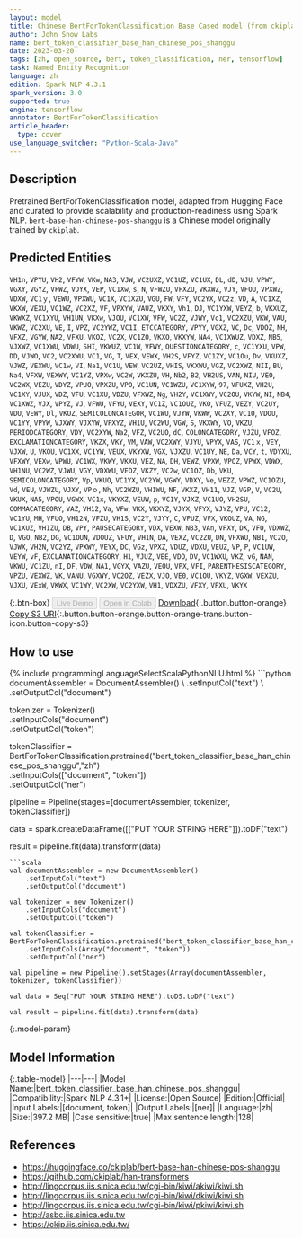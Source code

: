 ```yaml
---
layout: model
title: Chinese BertForTokenClassification Base Cased model (from ckiplab)
author: John Snow Labs
name: bert_token_classifier_base_han_chinese_pos_shanggu
date: 2023-03-20
tags: [zh, open_source, bert, token_classification, ner, tensorflow]
task: Named Entity Recognition
language: zh
edition: Spark NLP 4.3.1
spark_version: 3.0
supported: true
engine: tensorflow
annotator: BertForTokenClassification
article_header:
  type: cover
use_language_switcher: "Python-Scala-Java"
---
```


## Description

Pretrained BertForTokenClassification model, adapted from Hugging Face and curated to provide scalability and production-readiness using Spark NLP. `bert-base-han-chinese-pos-shanggu` is a Chinese model originally trained by `ckiplab`.

## Predicted Entities

`VH1n`, `VPYU`, `VH2`, `VFYW`, `VKw`, `NA3`, `VJW`, `VC2UXZ`, `VC1UZ`, `VC1UX`, `DL`, `dD`, `VJU`, `VPWY`, `VGXY`, `VGYZ`, `VFWZ`, `VDYX`, `VEP`, `VC1Xw`, `s`, `N`, `VFWZU`, `VFXZU`, `VKXWZ`, `VJY`, `VFOU`, `VPXWZ`, `VDXW`, `VC1ｙ`, `VEWU`, `VPXWU`, `VC1X`, `VC1XZU`, `VGU`, `FW`, `VFY`, `VC2YX`, `VC2z`, `VD`, `A`, `VC1XZ`, `VKXW`, `VEXU`, `VC1WZ`, `VC2XZ`, `VF`, `VPXYW`, `VAUZ`, `VKXY`, `Vh1`, `DJ`, `VC1YXW`, `VEYZ`, `b`, `VKXUZ`, `VKWXZ`, `VC1XYU`, `VH1UN`, `VKXw`, `VJOU`, `VC1XW`, `VFW`, `VC2Z`, `VJWY`, `Vc1`, `VC2XZU`, `VKW`, `VAU`, `VKWZ`, `VC2XU`, `VE`, `I`, `VPZ`, `VC2YWZ`, `VC1I`, `ETCCATEGORY`, `VPYY`, `VGXZ`, `VC`, `Dc`, `VDOZ`, `NH`, `VFXZ`, `VGYW`, `NA2`, `VFXU`, `VKOZ`, `VC2X`, `VC1ZO`, `VKXO`, `VKXYW`, `NA4`, `VC1XWUZ`, `VDXZ`, `NB5`, `VJXWZ`, `VC1XWU`, `VDWU`, `SHI`, `VKWUZ`, `VC1W`, `VFWY`, `QUESTIONCATEGORY`, `c`, `VC1YXU`, `VPW`, `DD`, `VJWO`, `VC2`, `VC2XWU`, `VC1`, `VG`, `T`, `VEX`, `VEWX`, `VH2S`, `VFYZ`, `VC1ZY`, `VC1Ou`, `Dv`, `VKUXZ`, `VJWZ`, `VEXWU`, `VC1w`, `VI`, `Na1`, `VC1U`, `VEW`, `VC2UZ`, `VHIS`, `VKXWU`, `VGZ`, `VC2XWZ`, `NII`, `BU`, `Na4`, `VFXW`, `VEXWY`, `VC1YZ`, `VPXw`, `VC2W`, `VKXZU`, `VH`, `Nb2`, `B2`, `VH2US`, `VAN`, `NIU`, `VEO`, `VC2WX`, `VEZU`, `VDYZ`, `VPUO`, `VPXZU`, `VPO`, `VC1UN`, `VC1WZU`, `VC1XYW`, `97`, `VFUXZ`, `VH2U`, `VC1XY`, `VJUX`, `VDZ`, `VFU`, `VC1XU`, `VDZU`, `VFXWZ`, `Ng`, `VH2Y`, `VC1XWY`, `VC2OU`, `VKYW`, `NI`, `NB4`, `VC1XWZ`, `VJX`, `VPYZ`, `VJ`, `VFWU`, `VFYU`, `VEXY`, `VC1Z`, `VC1OUZ`, `VKO`, `VFUZ`, `VEZY`, `VC2UY`, `VDU`, `VEWY`, `Dl`, `VKUZ`, `SEMICOLONCATEGOR`, `VC1WU`, `VJYW`, `VKWW`, `VC2XY`, `VC1O`, `VDOU`, `VC1YY`, `VPYW`, `VJXWY`, `VJXYW`, `VPXYZ`, `VH1U`, `VC2WU`, `VGW`, `S`, `VKXWY`, `VO`, `VKZU`, `PERIODCATEGORY`, `VDY`, `VC2XYW`, `Na2`, `VFZ`, `VC2UO`, `dC`, `COLONCATEGORY`, `VJZU`, `VFOZ`, `EXCLAMATIONCATEGORY`, `VKZX`, `VKY`, `VM`, `VAW`, `VC2XWY`, `VJYU`, `VPYX`, `VAS`, `VC1ｘ`, `VEY`, `VJXW`, `U`, `VKOU`, `VC1XX`, `VC1YW`, `VEUX`, `VKYXW`, `VGX`, `VJXZU`, `VC1UY`, `NE`, `Da`, `VCY`, `t`, `VDYXU`, `VFXWY`, `VEXw`, `VPWU`, `VC1WX`, `VKWY`, `VKXU`, `VEZ`, `NA`, `DH`, `VEWZ`, `VPXW`, `VPOZ`, `VPWX`, `VDWX`, `VH1NU`, `VC2WZ`, `VJWU`, `VGY`, `VDXWU`, `VEOZ`, `VKZY`, `VC2w`, `VC1OZ`, `Db`, `VKU`, `SEMICOLONCATEGORY`, `Vp`, `VKUO`, `VC1YX`, `VC2YW`, `VGWY`, `VDXY`, `Ve`, `VEZZ`, `VPWZ`, `VC1OZU`, `Vd`, `VEU`, `VJWZU`, `VJXY`, `VPｏ`, `Nh`, `VC2WZU`, `VH1WU`, `NF`, `VKXZ`, `VH11`, `VJZ`, `VGP`, `V`, `VC2U`, `VKUX`, `NA5`, `VPOU`, `VGWX`, `VC1x`, `VKYXZ`, `VEUW`, `p`, `VC1Y`, `VJXZ`, `VC1UO`, `VH2SU`, `COMMACATEGORY`, `VAZ`, `VH12`, `Va`, `VFw`, `VKX`, `VKXYZ`, `VJYX`, `VFYX`, `VJYZ`, `VPU`, `VC12`, `VC1YU`, `MH`, `VFUO`, `VH12N`, `VFZU`, `VH1S`, `VC2Y`, `VJYY`, `C`, `VPUZ`, `VFX`, `VKOUZ`, `VA`, `NG`, `VC1XUZ`, `VH1ZU`, `DB`, `VPY`, `PAUSECATEGORY`, `VDX`, `VEXW`, `NB3`, `VAn`, `VPXY`, `DK`, `VFO`, `VDXWZ`, `D`, `VGO`, `NB2`, `DG`, `VC1OUN`, `VDOUZ`, `VFUY`, `VH1N`, `DA`, `VEXZ`, `VC2ZU`, `DN`, `VFXWU`, `NB1`, `VC2O`, `VJWX`, `VH2N`, `VC2YZ`, `VPXWY`, `VEYX`, `DC`, `VGz`, `VPXZ`, `VDUZ`, `VDXU`, `VEUZ`, `VP`, `P`, `VC1UW`, `VEYW`, `vF`, `EXCLANATIONCATEGORY`, `H1`, `VJUZ`, `VEE`, `VDO`, `DV`, `VC1WXU`, `VKZ`, `vG`, `NAN`, `VKWU`, `VC1ZU`, `nI`, `DF`, `VDW`, `NA1`, `VGYX`, `VAZU`, `VEOU`, `VPX`, `VFI`, `PARENTHESISCATEGORY`, `VPZU`, `VEXWZ`, `VK`, `VANU`, `VGXWY`, `VC2OZ`, `VEZX`, `VJO`, `VE0`, `VC1OU`, `VKYZ`, `VGXW`, `VEXZU`, `VJXU`, `VExW`, `VKWX`, `VC1WY`, `VC2XW`, `VC2YXW`, `VH1`, `VDXZU`, `VFXY`, `VPXU`, `VKYX`

{:.btn-box}
<button class="button button-orange" disabled>Live Demo</button>
<button class="button button-orange" disabled>Open in Colab</button>
[Download](https://s3.amazonaws.com/auxdata.johnsnowlabs.com/public/models/bert_token_classifier_base_han_chinese_pos_shanggu_zh_4.3.1_3.0_1679333600434.zip){:.button.button-orange}
[Copy S3 URI](s3://auxdata.johnsnowlabs.com/public/models/bert_token_classifier_base_han_chinese_pos_shanggu_zh_4.3.1_3.0_1679333600434.zip){:.button.button-orange.button-orange-trans.button-icon.button-copy-s3}

## How to use



<div class="tabs-box" markdown="1">
{% include programmingLanguageSelectScalaPythonNLU.html %}
```python
documentAssembler = DocumentAssembler() \
    .setInputCol("text") \
    .setOutputCol("document")

tokenizer = Tokenizer() \
    .setInputCols("document") \
    .setOutputCol("token")

tokenClassifier = BertForTokenClassification.pretrained("bert_token_classifier_base_han_chinese_pos_shanggu","zh") \
    .setInputCols(["document", "token"]) \
    .setOutputCol("ner")

pipeline = Pipeline(stages=[documentAssembler, tokenizer, tokenClassifier])

data = spark.createDataFrame([["PUT YOUR STRING HERE"]]).toDF("text")

result = pipeline.fit(data).transform(data)
```
```scala
val documentAssembler = new DocumentAssembler()
    .setInputCol("text")
    .setOutputCol("document")

val tokenizer = new Tokenizer()
    .setInputCols("document")
    .setOutputCol("token")

val tokenClassifier = BertForTokenClassification.pretrained("bert_token_classifier_base_han_chinese_pos_shanggu","zh")
    .setInputCols(Array("document", "token"))
    .setOutputCol("ner")

val pipeline = new Pipeline().setStages(Array(documentAssembler, tokenizer, tokenClassifier))

val data = Seq("PUT YOUR STRING HERE").toDS.toDF("text")

val result = pipeline.fit(data).transform(data)
```
</div>

{:.model-param}
## Model Information

{:.table-model}
|---|---|
|Model Name:|bert_token_classifier_base_han_chinese_pos_shanggu|
|Compatibility:|Spark NLP 4.3.1+|
|License:|Open Source|
|Edition:|Official|
|Input Labels:|[document, token]|
|Output Labels:|[ner]|
|Language:|zh|
|Size:|397.2 MB|
|Case sensitive:|true|
|Max sentence length:|128|

## References

- https://huggingface.co/ckiplab/bert-base-han-chinese-pos-shanggu
- https://github.com/ckiplab/han-transformers
- http://lingcorpus.iis.sinica.edu.tw/cgi-bin/kiwi/akiwi/kiwi.sh
- http://lingcorpus.iis.sinica.edu.tw/cgi-bin/kiwi/dkiwi/kiwi.sh
- http://lingcorpus.iis.sinica.edu.tw/cgi-bin/kiwi/pkiwi/kiwi.sh
- http://asbc.iis.sinica.edu.tw
- https://ckip.iis.sinica.edu.tw/